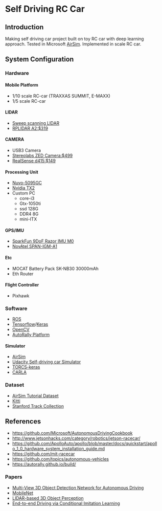 # Self Driving RC Car
## Introduction
Making self driving car project built on toy RC car with deep learning approach.
Tested in Microsoft [AirSim](https://github.com/Microsoft/AirSim).
Implemented in scale RC car.

## System Configuration
### Hardware
#### Mobile Platform
* 1/10 scale RC-car (TRAXXAS SUMMIT, E-MAXX)
* 1/5 scale RC-car
#### LIDAR
* [Sweep scanning LIDAR](http://scanse.io/)
* [RPLIDAR A2:$319](https://www.dfrobot.com/product-1461.html) 
#### CAMERA
* USB3 Camera
* [Stereolabs ZED Camera:$499](https://www.stereolabs.com/)
* [RealSense d415:$149](https://click.intel.com/intelr-realsensetm-depth-camera-d415.html)
#### Processing Unit
* [Nuvo-5095GC](http://www.neousys-tech.com/en/product/application/gpu-computing/nuvo-5095gc-gpu-computer)
* [Nvidia TX2](https://developer.nvidia.com/embedded/buy/jetson-tx2)
* Custom PC  
  * core-i3
  * Gtx-1050ti
  * ssd 128G
  * DDR4 8G
  * mini-ITX
#### GPS/IMU
* [SparkFun 9DoF Razor IMU M0](https://www.sparkfun.com/products/14001)
* [NovAtel SPAN-IGM-A1](https://www.novatel.com/products/span-gnss-inertial-systems/span-combined-systems/span-igm-a1/)
#### Etc
* MOCAT Battery Pack SK-NB30 30000mAh 
* Eth Router
#### Flight Controller
* Pixhawk 

### Software
- [ROS](http://www.ros.org/)
- [Tensorflow](https://www.tensorflow.org/)/[Keras](https://keras.io/)
- [OpenCV](https://github.com/jaeoh2/installOpenCVUbuntu14.04)
- [AutoRally Platform](https://github.com/AutoRally/autorally)
#### Simulator
- [AirSim](https://seattle.github.com/carla-simulator/carla)
- [Udacity Self-driving car Simulator](https://github.com/udacity/self-driving-car-sim)
- [TORCS-keras](https://github.com/yanpanlau/DDPG-Keras-Torcs)
- [CARLA](https://seattle.github.com/carla-simulator/carla)

### Dataset
- [AirSim Tutorial Dataset](https://aka.ms/AirSimTutorialDataset)
- [Kitti](http://www.cvlibs.net/datasets/kitti/index.php)
- [Stanford Track Collection](http://cs.stanford.edu/people/teichman/stc/)

## References
- https://github.com/Microsoft/AutonomousDrivingCookbook
- http://www.jetsonhacks.com/category/robotics/jetson-racecar/
- https://github.com/ApolloAuto/apollo/blob/master/docs/quickstart/apollo_1_0_hardware_system_installation_guide.md
- https://github.com/mit-racecar
- https://github.com/topics/autonomous-vehicles
- https://autorally.github.io/build/
### Papers
- [Multi-View 3D Object Detection Network for Autonomous Driving](https://arxiv.org/pdf/1611.07759.pdf)
- [MobileNet](https://arxiv.org/pdf/1704.04861.pdf)
- [LIDAR-based 3D Object Perception](https://pdfs.semanticscholar.org/2c45/03c72ba7f53f3385859bd5e6311c58e73905.pdf)
- [End-to-end Driving via Conditional Imitation Learning](https://arxiv.org/pdf/1710.02410.pdf)
